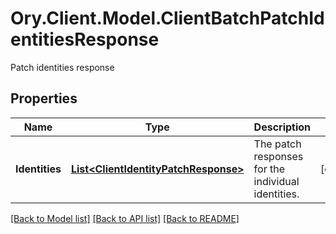 # Ory.Client.Model.ClientBatchPatchIdentitiesResponse
Patch identities response

## Properties

Name | Type | Description | Notes
------------ | ------------- | ------------- | -------------
**Identities** | [**List&lt;ClientIdentityPatchResponse&gt;**](ClientIdentityPatchResponse.md) | The patch responses for the individual identities. | [optional] 

[[Back to Model list]](../README.md#documentation-for-models) [[Back to API list]](../README.md#documentation-for-api-endpoints) [[Back to README]](../README.md)

